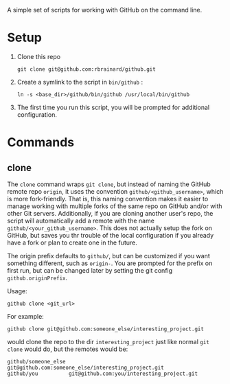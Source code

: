 A simple set of scripts for working with GitHub on the command line.

Setup
=====
1. Clone this repo

    `git clone git@github.com:rbrainard/github.git`

2. Create a symlink to the script in `bin/github` :

    `ln -s <base_dir>/github/bin/github /usr/local/bin/github`

3. The first time you run this script, you will be prompted for additional configuration.


Commands
========

clone
-----

The `clone` command wraps `git clone`, but instead of naming the GitHub remote repo `origin`,
it uses the convention `github/<github_username>`, which is more fork-friendly. That is, 
this naming convention makes it easier to manage working with multiple forks of the same
repo on GitHub and/or with other Git servers. Additionally, if you are cloning another user's
repo, the script will automatically add a remote with the name `github/<your_github_username>`.
This does not actually setup the fork on GitHub, but saves you thr trouble of the local configuration
if you already have a fork or plan to create one in the future. 

The origin prefix defaults to `github/`, but can be customized if you want something different, such as `origin-`.
You are prompted for the prefix on first run, but can be changed later by setting the git config `github.originPrefix`.

Usage:
    
    github clone <git_url>

For example:

    github clone git@github.com:someone_else/interesting_project.git

would clone the repo to the dir `interesting_project` just like normal `git clone` would do,
but the remotes would be:

    github/someone_else git@github.com:someone_else/interesting_project.git
    github/you          git@github.com:you/interesting_project.git

